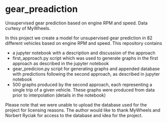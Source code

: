 # gear_preadiction
Unsupervised gear prediction based on engine RPM and speed. Data curtesy of MyWheels.


In this project we create a model for unsupervised gear prediction in 82 different vehicles based on engine RPM and speed. 
This repository contains 
* a jupyter notebook with a description and discussion of the approach
* first_approach.py script which was used to generate graphs in the first approach as described in the jupyter notebook
* gear_predicion.py script for generating graphs and appended database with predictions following the second approach, as described in jupyter notebook
* 500 graphs produced by the second approach, each representing a single trip of a given vehicle. These graphs were produced from data prior to interpolation (details in the notebook)

Please note that we were unable to upload the database used for the project for licensing reasons.
The author would like to thank MyWheels and Norbert Ryciak for access to the database and idea for the project.
